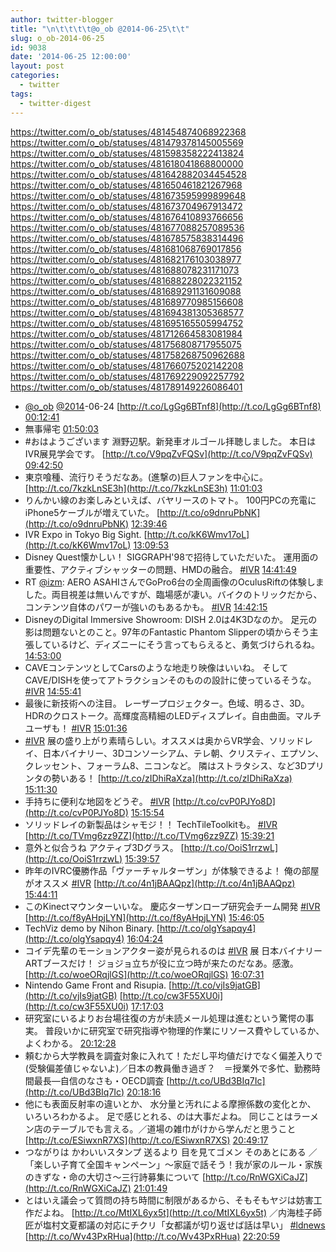 ```yaml
---
author: twitter-blogger
title: "\n\t\t\t\t@o_ob @2014-06-25\t\t"
slug: o_ob-2014-06-25
id: 9038
date: '2014-06-25 12:00:00'
layout: post
categories:
  - twitter
tags:
  - twitter-digest
---
```


https://twitter.com/o_ob/statuses/481454874068922368 https://twitter.com/o_ob/statuses/481479378145005569 https://twitter.com/o_ob/statuses/481598358222413824 https://twitter.com/o_ob/statuses/481618041868800000 https://twitter.com/o_ob/statuses/481642882034454528 https://twitter.com/o_ob/statuses/481650461821267968 https://twitter.com/o_ob/statuses/481673595999899648 https://twitter.com/o_ob/statuses/481673704967913472 https://twitter.com/o_ob/statuses/481676410893766656 https://twitter.com/o_ob/statuses/481677088257089536 https://twitter.com/o_ob/statuses/481678575838314496 https://twitter.com/o_ob/statuses/481681068769017856 https://twitter.com/o_ob/statuses/481682176103038977 https://twitter.com/o_ob/statuses/481688078231171073 https://twitter.com/o_ob/statuses/481688228022321152 https://twitter.com/o_ob/statuses/481689291131609088 https://twitter.com/o_ob/statuses/481689770985156608 https://twitter.com/o_ob/statuses/481694381305368577 https://twitter.com/o_ob/statuses/481695165505994752 https://twitter.com/o_ob/statuses/481712664583081984 https://twitter.com/o_ob/statuses/481756808717955075 https://twitter.com/o_ob/statuses/481758268750962688 https://twitter.com/o_ob/statuses/481766075202142208 https://twitter.com/o_ob/statuses/481769229092257792 https://twitter.com/o_ob/statuses/481789149226086401  

*   [@o_ob](https://twitter.com/o_ob) [@2014](https://twitter.com/2014)-06-24 [http://t.co/LgGg6BTnf8](http://t.co/LgGg6BTnf8) [00:12:41](https://twitter.com/o_ob/statuses/481454874068922368)
*   無事帰宅 [01:50:03](https://twitter.com/o_ob/statuses/481479378145005569)
*   #おはようございます 淵野辺駅。新発車オルゴール拝聴しました。 本日はIVR展見学会です。 [http://t.co/V9pqZvFQSv](http://t.co/V9pqZvFQSv) [09:42:50](https://twitter.com/o_ob/statuses/481598358222413824)
*   東京喰種、流行りそうだなあ。(進撃の)巨人ファンを中心に。 [http://t.co/7kzkLnSE3h](http://t.co/7kzkLnSE3h) [11:01:03](https://twitter.com/o_ob/statuses/481618041868800000)
*   りんかい線のお楽しみといえば、バヤリースのトマト。 100円PCの充電にiPhone5ケーブルが増えていた。 [http://t.co/o9dnruPbNK](http://t.co/o9dnruPbNK) [12:39:46](https://twitter.com/o_ob/statuses/481642882034454528)
*   IVR Expo in Tokyo Big Sight. [http://t.co/kK6Wmv17oL](http://t.co/kK6Wmv17oL) [13:09:53](https://twitter.com/o_ob/statuses/481650461821267968)
*   Disney Quest懐かしい！ SIGGRAPH'98で招待していただいた。 運用面の重要性、アクティブシャッターの問題、HMDの融合。 [#IVR](https://twitter.com/search?q=%23IVR&src=hash) [14:41:49](https://twitter.com/o_ob/statuses/481673595999899648)
*   RT [@izm](https://twitter.com/izm): AERO ASAHIさんでGoPro6台の全周画像のOculusRiftの体験しました。両目視差は無いんですが、臨場感が凄い。バイクのトリックだから、コンテンツ自体のパワーが強いのもあるかも。 [#IVR](https://twitter.com/search?q=%23IVR&src=hash) [14:42:15](https://twitter.com/o_ob/statuses/481673704967913472)
*   DisneyのDigital Immersive Showroom: DISH 2.0は4K3Dなのか。 足元の影は問題ないとのこと。97年のFantastic Phantom Slipperの頃からそう主張しているけど、ディズニーにそう言ってもらえると、勇気づけられるね。 [14:53:00](https://twitter.com/o_ob/statuses/481676410893766656)
*   CAVEコンテンツとしてCarsのような地走り映像はいいね。 そしてCAVE/DISHを使ってアトラクションそのものの設計に使っているそうな。 [#IVR](https://twitter.com/search?q=%23IVR&src=hash) [14:55:41](https://twitter.com/o_ob/statuses/481677088257089536)
*   最後に新技術への注目。 レーザープロジェクター。色域、明るさ、3D。HDRのクロストーク。高輝度高精細のLEDディスプレイ。自由曲面。マルチユーザも！ [#IVR](https://twitter.com/search?q=%23IVR&src=hash) [15:01:36](https://twitter.com/o_ob/statuses/481678575838314496)
*   [#IVR](https://twitter.com/search?q=%23IVR&src=hash) 展の盛り上がり素晴らしい。オススメは奥からVR学会、ソリッドレイ、日本バイナリー、3Dコンソーシアム、テレ朝、クリスティ、エプソン、クレッセント、フォーラム8、ニコンなど。 隣はストラタシス、など3Dプリンタの勢いある！ [http://t.co/zIDhiRaXza](http://t.co/zIDhiRaXza) [15:11:30](https://twitter.com/o_ob/statuses/481681068769017856)
*   手持ちに便利な地図をどうぞ。 [#IVR](https://twitter.com/search?q=%23IVR&src=hash) [http://t.co/cvP0PJYo8D](http://t.co/cvP0PJYo8D) [15:15:54](https://twitter.com/o_ob/statuses/481682176103038977)
*   ソリッドレイの新製品はシャモジ！！ TechTileToolkitも。 [#IVR](https://twitter.com/search?q=%23IVR&src=hash) [http://t.co/TVmg6zz9ZZ](http://t.co/TVmg6zz9ZZ) [15:39:21](https://twitter.com/o_ob/statuses/481688078231171073)
*   意外と似合うね アクティブ3Dグラス。 [http://t.co/OoiS1rrzwL](http://t.co/OoiS1rrzwL) [15:39:57](https://twitter.com/o_ob/statuses/481688228022321152)
*   昨年のIVRC優勝作品「ヴァーチャルターザン」が体験できるよ！ 俺の部屋がオススメ [#IVR](https://twitter.com/search?q=%23IVR&src=hash) [http://t.co/4n1jBAAQpz](http://t.co/4n1jBAAQpz) [15:44:11](https://twitter.com/o_ob/statuses/481689291131609088)
*   このKinectマウンターいいな。 慶応ターザンロープ研究会チーム開発 [#IVR](https://twitter.com/search?q=%23IVR&src=hash) [http://t.co/f8yAHpjLYN](http://t.co/f8yAHpjLYN) [15:46:05](https://twitter.com/o_ob/statuses/481689770985156608)
*   TechViz demo by Nihon Binary. [http://t.co/olgYsapqy4](http://t.co/olgYsapqy4) [16:04:24](https://twitter.com/o_ob/statuses/481694381305368577)
*   コイデ先輩のモーションアクター姿が見られるのは [#IVR](https://twitter.com/search?q=%23IVR&src=hash) 展 日本バイナリーARTブースだけ！ ジョジョ立ちが役に立つ時が来たのだなあ。感激。 [http://t.co/woeORqjlGS](http://t.co/woeORqjlGS) [16:07:31](https://twitter.com/o_ob/statuses/481695165505994752)
*   Nintendo Game Front and Risupia. [http://t.co/vjIs9jatGB](http://t.co/vjIs9jatGB) [http://t.co/cw3F55XU0i](http://t.co/cw3F55XU0i) [17:17:03](https://twitter.com/o_ob/statuses/481712664583081984)
*   研究室にいるよりお台場往復の方が未読メール処理は進むという驚愕の事実。 普段いかに研究室で研究指導や物理的作業にリソース費やしているか、よくわかる。 [20:12:28](https://twitter.com/o_ob/statuses/481756808717955075)
*   頼むから大学教員を調査対象に入れて！ただし平均値だけでなく偏差入りで(受験偏差値じゃないよ)／日本の教員働き過ぎ？　＝授業外で多忙、勤務時間最長―自信のなさも・OECD調査 [http://t.co/UBd3BIq7Ic](http://t.co/UBd3BIq7Ic) [20:18:16](https://twitter.com/o_ob/statuses/481758268750962688)
*   他にも表面反射率の違いとか、 水分量と汚れによる摩擦係数の変化とか、 いろいろわかるよ。 足で感じとれる、のは大事だよね。 同じことはラーメン店のテーブルでも言える。／道場の雑巾がけから学んだと思うこと [http://t.co/ESiwxnR7XS](http://t.co/ESiwxnR7XS) [20:49:17](https://twitter.com/o_ob/statuses/481766075202142208)
*   つながりは かわいいスタンプ 送るより 目を見てゴメン そのあとにある ／「楽しい子育て全国キャンペーン」～家庭で話そう！我が家のルール・家族のきずな・命の大切さ～三行詩募集について [http://t.co/RnWGXiCaJZ](http://t.co/RnWGXiCaJZ) [21:01:49](https://twitter.com/o_ob/statuses/481769229092257792)
*   とはいえ議会って質問の持ち時間に制限があるから、そもそもヤジは妨害工作だよね。 [http://t.co/MtIXL6yx5t](http://t.co/MtIXL6yx5t) ／内海桂子師匠が塩村文夏都議の対応にチクリ「女都議が切り返せば話は早い」 [#ldnews](https://twitter.com/search?q=%23ldnews&src=hash) [http://t.co/Wv43PxRHua](http://t.co/Wv43PxRHua) [22:20:59](https://twitter.com/o_ob/statuses/481789149226086401)